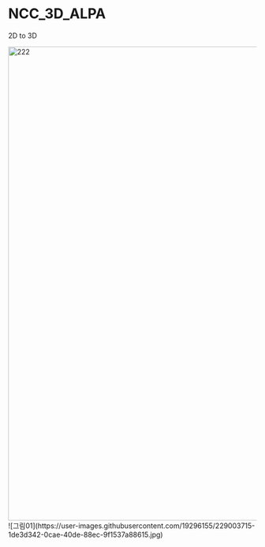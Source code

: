 # NCC_3D_ALPA
2D to 3D

<img width="962" alt="222" src="https://user-images.githubusercontent.com/19296155/229004758-2001ea32-57e6-44b0-9fa9-845e12c837e1.png">
![그림01](https://user-images.githubusercontent.com/19296155/229003715-1de3d342-0cae-40de-88ec-9f1537a88615.jpg)
